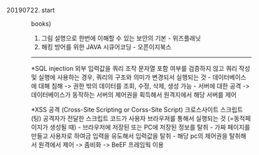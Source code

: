 20190722) start 

books)
1. 그림 설명으로 한번에 이해할 수 있는 보안의 기본 - 위즈플래닛
2. 해킹 방어를 위한 JAVA 시큐어코딩 - 오픈이지북스
-----------------------------------------------------------

*SQL injection
외부 입력값을 쿼리 조작 문자열 포함 여부를 검증하지 않고 쿼리 작성 및 실행에 사용하는 경우, 쿼리의 구조와 의미가 변경되서 실행되는 것
    - 데이터베이스에 대해 침해 -> 권한 밖의 데이터를 조회, 수정, 삭제, 생성 가능
    - 서버에 대한 공격 -> 데이터베이스가 동작하는 서버의 제어권을 획득해서 원격지에서 해당 서버를 제어

*XSS 공격 (Cross-Site Scripting or Corss-Site Script)
크로스사이트 스크립트(팅)
공격자가 전달한 스크립트 코드가 사용자 브라우져를 통해서 실행되는 것 (=동적페이지가 생성될 때)
    - 브라우저에 저장된 또는 PC에 저장된 정보를 탈취
    - 가짜 페이지를 만들고 사용자로 하여금 입력을 유도해서 입력값을 탈취
    - 해당 pc의 제어권을 탈취해서 원격에서 제어 -> 좀비화 -> BeEF 프레임웍 이용